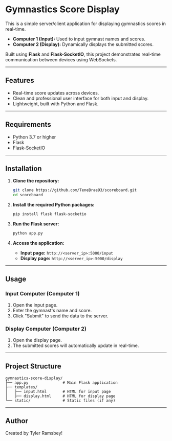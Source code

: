 
# Gymnastics Score Display

This is a simple server/client application for displaying gymnastics scores in real-time. 
- **Computer 1 (Input):** Used to input gymnast names and scores.
- **Computer 2 (Display):** Dynamically displays the submitted scores.

Built using **Flask** and **Flask-SocketIO**, this project demonstrates real-time communication between devices using WebSockets.

---

## Features

- Real-time score updates across devices.
- Clean and professional user interface for both input and display.
- Lightweight, built with Python and Flask.

---

## Requirements

- Python 3.7 or higher
- Flask
- Flask-SocketIO

---

## Installation

1. **Clone the repository:**

   ```bash
   git clone https://github.com/TeneBrae93/scoreboard.git
   cd scoreboard
   ```

2. **Install the required Python packages:**

   ```bash
   pip install flask flask-socketio
   ```

3. **Run the Flask server:**

   ```bash
   python app.py
   ```

4. **Access the application:**

   - **Input page:** `http://<server_ip>:5000/input`
   - **Display page:** `http://<server_ip>:5000/display`

---

## Usage

### Input Computer (Computer 1)
1. Open the input page.
2. Enter the gymnast's name and score.
3. Click "Submit" to send the data to the server.

### Display Computer (Computer 2)
1. Open the display page.
2. The submitted scores will automatically update in real-time.

---

## Project Structure

```
gymnastics-score-display/
├── app.py               # Main Flask application
├── templates/
│   ├── input.html       # HTML for input page
│   ├── display.html     # HTML for display page
└── static/              # Static files (if any)
```

---

## Author
Created by Tyler Ramsbey!
